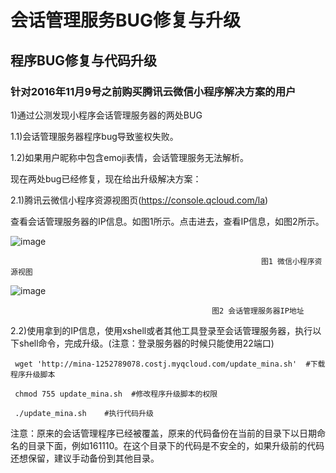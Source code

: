 # 会话管理服务BUG修复与升级

## 程序BUG修复与代码升级

### 针对2016年11月9号之前购买腾讯云微信小程序解决方案的用户

1)通过公测发现小程序会话管理服务器的两处BUG

1.1)会话管理服务器程序bug导致鉴权失败。

1.2)如果用户昵称中包含emoji表情，会话管理服务无法解析。

现在两处bug已经修复，现在给出升级解决方案：

2.1)腾讯云微信小程序资源视图页(https://console.qcloud.com/la)

查看会话管理服务器的IP信息。如图1所示。点击进去，查看IP信息，如图2所示。

![image](https://cloud.githubusercontent.com/assets/12195370/20167547/37ad1042-a757-11e6-878d-54371a3be01e.png)
                                               
					                                        图1 微信小程序资源视图
					  
![image](https://cloud.githubusercontent.com/assets/12195370/20167593/6aa45b90-a757-11e6-8348-7d48e1e9b3f3.png)

                                                 图2 会话管理服务器IP地址
					       
2.2)使用拿到的IP信息，使用xshell或者其他工具登录至会话管理服务器，执行以下shell命令，完成升级。(注意：登录服务器的时候只能使用22端口)

     wget 'http://mina-1252789078.costj.myqcloud.com/update_mina.sh'  #下载程序升级脚本

     chmod 755 update_mina.sh  #修改程序升级脚本的权限

     ./update_mina.sh    #执行代码升级

注意：原来的会话管理程序已经被覆盖，原来的代码备份在当前的目录下以日期命名的目录下面，例如161110。在这个目录下的代码是不安全的，如果升级前的代码还想保留，建议手动备份到其他目录。
